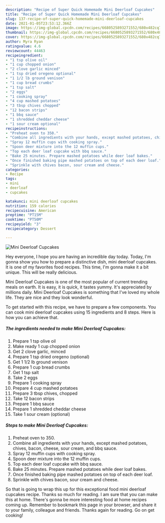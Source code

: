 ```yaml
---
description: "Recipe of Super Quick Homemade Mini Deerloaf Cupcakes"
title: "Recipe of Super Quick Homemade Mini Deerloaf Cupcakes"
slug: 137-recipe-of-super-quick-homemade-mini-deerloaf-cupcakes
date: 2021-01-05T23:53:12.366Z
image: https://img-global.cpcdn.com/recipes/6680525893271552/680x482cq70/mini-deerloaf-cupcakes-recipe-main-photo.jpg
thumbnail: https://img-global.cpcdn.com/recipes/6680525893271552/680x482cq70/mini-deerloaf-cupcakes-recipe-main-photo.jpg
cover: https://img-global.cpcdn.com/recipes/6680525893271552/680x482cq70/mini-deerloaf-cupcakes-recipe-main-photo.jpg
author: Myra Ryan
ratingvalue: 4.6
reviewcount: 44463
recipeingredient:
- "1 tsp olive oil"
- "1 cup chopped onion"
- "2 clove garlic minced"
- "1 tsp dried oregeno optional"
- "1 1/2 lb ground venison"
- "1 cup bread crumbs"
- "1 tsp salt"
- "2 eggs"
- "1 cooking spray"
- "4 cup mashed potatoes"
- "3 tbsp chives chopped"
- "12 bacon strips"
- "1 bbq sauce"
- "1 shredded cheddar cheese"
- "1 sour cream optional"
recipeinstructions:
- "Preheat oven to 350."
- "Combine all ingredients with your hands, except mashed potatoes, chives, bacon, cheese, sour cream, and bbq sauce."
- "Spray 12 muffin cups with cooking spray."
- "Spoon deer mixture into the 12 muffin cups."
- "Top each deer loaf cupcake with bbq sauce."
- "Bake 25 minutes. Prepare mashed potatoes while deer loaf bakes."
- "Once finished baking pipe mashed potatoes on top of each deer loaf."
- "Sprinkle with chives bacon, sour cream and cheese."
categories:
- Recipe
tags:
- mini
- deerloaf
- cupcakes

katakunci: mini deerloaf cupcakes 
nutrition: 159 calories
recipecuisine: American
preptime: "PT15M"
cooktime: "PT50M"
recipeyield: "3"
recipecategory: Dessert

---
```



![Mini Deerloaf Cupcakes](https://img-global.cpcdn.com/recipes/6680525893271552/680x482cq70/mini-deerloaf-cupcakes-recipe-main-photo.jpg)

Hey everyone, I hope you are having an incredible day today. Today, I'm gonna show you how to prepare a distinctive dish, mini deerloaf cupcakes. It is one of my favorites food recipes. This time, I'm gonna make it a bit unique. This will be really delicious.

Mini Deerloaf Cupcakes is one of the most popular of current trending meals on earth. It is easy, it is quick, it tastes yummy. It's appreciated by millions daily. Mini Deerloaf Cupcakes is something that I've loved my whole life. They are nice and they look wonderful.




To get started with this recipe, we have to prepare a few components. You can cook mini deerloaf cupcakes using 15 ingredients and 8 steps. Here is how you can achieve that.

<!--inarticleads1-->

##### The ingredients needed to make Mini Deerloaf Cupcakes:

1. Prepare 1 tsp olive oil
1. Make ready 1 cup chopped onion
1. Get 2 clove garlic, minced
1. Prepare 1 tsp dried oregeno (optional)
1. Get 1 1/2 lb ground venison
1. Prepare 1 cup bread crumbs
1. Get 1 tsp salt
1. Take 2 eggs
1. Prepare 1 cooking spray
1. Prepare 4 cup mashed potatoes
1. Prepare 3 tbsp chives, chopped
1. Take 12 bacon strips
1. Prepare 1 bbq sauce
1. Prepare 1 shredded cheddar cheese
1. Take 1 sour cream (optional)




<!--inarticleads2-->

##### Steps to make Mini Deerloaf Cupcakes:

1. Preheat oven to 350.
1. Combine all ingredients with your hands, except mashed potatoes, chives, bacon, cheese, sour cream, and bbq sauce.
1. Spray 12 muffin cups with cooking spray.
1. Spoon deer mixture into the 12 muffin cups.
1. Top each deer loaf cupcake with bbq sauce.
1. Bake 25 minutes. Prepare mashed potatoes while deer loaf bakes.
1. Once finished baking pipe mashed potatoes on top of each deer loaf.
1. Sprinkle with chives bacon, sour cream and cheese.




So that is going to wrap this up for this exceptional food mini deerloaf cupcakes recipe. Thanks so much for reading. I am sure that you can make this at home. There's gonna be more interesting food at home recipes coming up. Remember to bookmark this page in your browser, and share it to your family, colleague and friends. Thanks again for reading. Go on get cooking!
